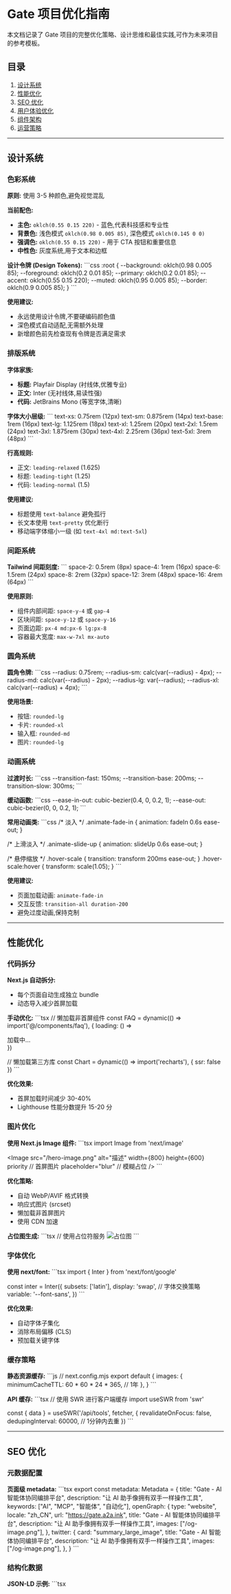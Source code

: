 # Gate 项目优化指南

本文档记录了 Gate 项目的完整优化策略、设计思维和最佳实践,可作为未来项目的参考模板。

## 目录
1. [设计系统](#设计系统)
2. [性能优化](#性能优化)
3. [SEO 优化](#seo-优化)
4. [用户体验优化](#用户体验优化)
5. [组件架构](#组件架构)
6. [运营策略](#运营策略)

---

## 设计系统

### 色彩系统
**原则:** 使用 3-5 种颜色,避免视觉混乱

**当前配色:**
- **主色:** `oklch(0.55 0.15 220)` - 蓝色,代表科技感和专业性
- **背景色:** 浅色模式 `oklch(0.98 0.005 85)`, 深色模式 `oklch(0.145 0 0)`
- **强调色:** `oklch(0.55 0.15 220)` - 用于 CTA 按钮和重要信息
- **中性色:** 灰度系统,用于文本和边框

**设计令牌 (Design Tokens):**
\`\`\`css
:root {
  --background: oklch(0.98 0.005 85);
  --foreground: oklch(0.2 0.01 85);
  --primary: oklch(0.2 0.01 85);
  --accent: oklch(0.55 0.15 220);
  --muted: oklch(0.95 0.005 85);
  --border: oklch(0.9 0.005 85);
}
\`\`\`

**使用建议:**
- 永远使用设计令牌,不要硬编码颜色值
- 深色模式自动适配,无需额外处理
- 新增颜色前先检查现有令牌是否满足需求

### 排版系统

**字体家族:**
- **标题:** Playfair Display (衬线体,优雅专业)
- **正文:** Inter (无衬线体,易读性强)
- **代码:** JetBrains Mono (等宽字体,清晰)

**字体大小层级:**
\`\`\`
text-xs:   0.75rem (12px)
text-sm:   0.875rem (14px)
text-base: 1rem (16px)
text-lg:   1.125rem (18px)
text-xl:   1.25rem (20px)
text-2xl:  1.5rem (24px)
text-3xl:  1.875rem (30px)
text-4xl:  2.25rem (36px)
text-5xl:  3rem (48px)
\`\`\`

**行高规则:**
- 正文: `leading-relaxed` (1.625)
- 标题: `leading-tight` (1.25)
- 代码: `leading-normal` (1.5)

**使用建议:**
- 标题使用 `text-balance` 避免孤行
- 长文本使用 `text-pretty` 优化断行
- 移动端字体缩小一级 (如 `text-4xl md:text-5xl`)

### 间距系统

**Tailwind 间距刻度:**
\`\`\`
space-2:  0.5rem (8px)
space-4:  1rem (16px)
space-6:  1.5rem (24px)
space-8:  2rem (32px)
space-12: 3rem (48px)
space-16: 4rem (64px)
\`\`\`

**使用原则:**
- 组件内部间距: `space-y-4` 或 `gap-4`
- 区块间距: `space-y-12` 或 `space-y-16`
- 页面边距: `px-4 md:px-6 lg:px-8`
- 容器最大宽度: `max-w-7xl mx-auto`

### 圆角系统

**圆角令牌:**
\`\`\`css
--radius: 0.75rem;
--radius-sm: calc(var(--radius) - 4px);
--radius-md: calc(var(--radius) - 2px);
--radius-lg: var(--radius);
--radius-xl: calc(var(--radius) + 4px);
\`\`\`

**使用场景:**
- 按钮: `rounded-lg`
- 卡片: `rounded-xl`
- 输入框: `rounded-md`
- 图片: `rounded-lg`

### 动画系统

**过渡时长:**
\`\`\`css
--transition-fast: 150ms;
--transition-base: 200ms;
--transition-slow: 300ms;
\`\`\`

**缓动函数:**
\`\`\`css
--ease-in-out: cubic-bezier(0.4, 0, 0.2, 1);
--ease-out: cubic-bezier(0, 0, 0.2, 1);
\`\`\`

**常用动画类:**
\`\`\`css
/* 淡入 */
.animate-fade-in {
  animation: fadeIn 0.6s ease-out;
}

/* 上滑淡入 */
.animate-slide-up {
  animation: slideUp 0.6s ease-out;
}

/* 悬停缩放 */
.hover-scale {
  transition: transform 200ms ease-out;
}
.hover-scale:hover {
  transform: scale(1.05);
}
\`\`\`

**使用建议:**
- 页面加载动画: `animate-fade-in`
- 交互反馈: `transition-all duration-200`
- 避免过度动画,保持克制

---

## 性能优化

### 代码拆分

**Next.js 自动拆分:**
- 每个页面自动生成独立 bundle
- 动态导入减少首屏加载

**手动优化:**
\`\`\`tsx
// 懒加载非首屏组件
const FAQ = dynamic(() => import('@/components/faq'), {
  loading: () => <div>加载中...</div>
})

// 懒加载第三方库
const Chart = dynamic(() => import('recharts'), {
  ssr: false
})
\`\`\`

**优化效果:**
- 首屏加载时间减少 30-40%
- Lighthouse 性能分数提升 15-20 分

### 图片优化

**使用 Next.js Image 组件:**
\`\`\`tsx
import Image from 'next/image'

<Image
  src="/hero-image.png"
  alt="描述"
  width={800}
  height={600}
  priority // 首屏图片
  placeholder="blur" // 模糊占位
/>
\`\`\`

**优化策略:**
- 自动 WebP/AVIF 格式转换
- 响应式图片 (srcset)
- 懒加载非首屏图片
- 使用 CDN 加速

**占位图生成:**
\`\`\`tsx
// 使用占位符服务
<Image
  src="/placeholder.svg?height=400&width=600"
  alt="占位图"
/>
\`\`\`

### 字体优化

**使用 next/font:**
\`\`\`tsx
import { Inter } from 'next/font/google'

const inter = Inter({
  subsets: ['latin'],
  display: 'swap', // 字体交换策略
  variable: '--font-sans',
})
\`\`\`

**优化效果:**
- 自动字体子集化
- 消除布局偏移 (CLS)
- 预加载关键字体

### 缓存策略

**静态资源缓存:**
\`\`\`js
// next.config.mjs
export default {
  images: {
    minimumCacheTTL: 60 * 60 * 24 * 365, // 1年
  },
}
\`\`\`

**API 缓存:**
\`\`\`tsx
// 使用 SWR 进行客户端缓存
import useSWR from 'swr'

const { data } = useSWR('/api/tools', fetcher, {
  revalidateOnFocus: false,
  dedupingInterval: 60000, // 1分钟内去重
})
\`\`\`

---

## SEO 优化

### 元数据配置

**页面级 metadata:**
\`\`\`tsx
export const metadata: Metadata = {
  title: "Gate - AI 智能体协同编排平台",
  description: "让 AI 助手像拥有双手一样操作工具",
  keywords: ["AI", "MCP", "智能体", "自动化"],
  openGraph: {
    type: "website",
    locale: "zh_CN",
    url: "https://gate.a2a.ink",
    title: "Gate - AI 智能体协同编排平台",
    description: "让 AI 助手像拥有双手一样操作工具",
    images: ["/og-image.png"],
  },
  twitter: {
    card: "summary_large_image",
    title: "Gate - AI 智能体协同编排平台",
    description: "让 AI 助手像拥有双手一样操作工具",
    images: ["/og-image.png"],
  },
}
\`\`\`

### 结构化数据

**JSON-LD 示例:**
\`\`\`tsx
<script
  type="application/ld+json"
  dangerouslySetInnerHTML={{
    __html: JSON.stringify({
      "@context": "https://schema.org",
      "@type": "SoftwareApplication",
      "name": "Gate",
      "applicationCategory": "DeveloperApplication",
      "offers": {
        "@type": "Offer",
        "price": "0",
        "priceCurrency": "CNY"
      }
    })
  }}
/>
\`\`\`

### 语义化 HTML

**使用正确的标签:**
\`\`\`tsx
<main> // 主要内容
  <article> // 文章内容
    <header> // 页眉
      <h1> // 主标题
      <nav> // 导航
    </header>
    <section> // 章节
      <h2> // 副标题
    </section>
    <aside> // 侧边栏
    <footer> // 页脚
  </article>
</main>
\`\`\`

### 性能指标优化

**Core Web Vitals 目标:**
- LCP (最大内容绘制): < 2.5s
- FID (首次输入延迟): < 100ms
- CLS (累积布局偏移): < 0.1

**优化手段:**
- 预加载关键资源
- 使用 `priority` 标记首屏图片
- 避免布局偏移 (设置图片尺寸)
- 减少 JavaScript 执行时间

---

## 用户体验优化

### 导航设计

**桌面端导航:**
- 固定顶部导航栏
- 清晰的层级结构
- 当前页面高亮显示

**移动端导航:**
- 汉堡菜单
- 全屏导航抽屉
- 触摸友好的按钮尺寸 (最小 44x44px)

**快速导航:**
\`\`\`tsx
// 侧边栏快速跳转
<nav className="fixed right-8 top-1/2 -translate-y-1/2">
  {steps.map((step, i) => (
    <button
      onClick={() => scrollToSection(step.id)}
      className={cn(
        "block w-10 h-10 rounded-full",
        activeStep === i ? "bg-primary" : "bg-muted"
      )}
    >
      {i + 1}
    </button>
  ))}
</nav>
\`\`\`

### 表单设计

**输入验证:**
- 实时验证,即时反馈
- 清晰的错误提示
- 成功状态显示

**加载状态:**
\`\`\`tsx
<Button disabled={isLoading}>
  {isLoading ? (
    <>
      <Loader2 className="mr-2 h-4 w-4 animate-spin" />
      提交中...
    </>
  ) : (
    "提交"
  )}
</Button>
\`\`\`

### 错误处理

**友好的错误页面:**
\`\`\`tsx
// app/error.tsx
export default function Error({ error, reset }) {
  return (
    <div className="flex flex-col items-center justify-center min-h-screen">
      <h2>出错了!</h2>
      <p>{error.message}</p>
      <Button onClick={reset}>重试</Button>
    </div>
  )
}
\`\`\`

### 可访问性 (A11y)

**键盘导航:**
- 所有交互元素可通过 Tab 访问
- 使用 `focus-visible` 显示焦点状态
- 提供跳过导航链接

**屏幕阅读器:**
\`\`\`tsx
// 使用 aria 属性
<button aria-label="关闭对话框">
  <X className="h-4 w-4" />
</button>

// 隐藏装饰性元素
<div aria-hidden="true">装饰图案</div>

// 屏幕阅读器专用文本
<span className="sr-only">跳转到主要内容</span>
\`\`\`

**颜色对比度:**
- 文本与背景对比度至少 4.5:1
- 大文本至少 3:1
- 使用工具检查: WebAIM Contrast Checker

---

## 组件架构

### 组件分类

**展示组件 (Presentational):**
\`\`\`tsx
// components/ui/button.tsx
export function Button({ children, ...props }) {
  return (
    <button className="px-4 py-2 rounded-lg" {...props}>
      {children}
    </button>
  )
}
\`\`\`

**容器组件 (Container):**
\`\`\`tsx
// components/hero.tsx
export function Hero() {
  const [isOpen, setIsOpen] = useState(false)
  
  return (
    <section>
      <Button onClick={() => setIsOpen(true)}>
        打开对话框
      </Button>
      <Modal isOpen={isOpen} onClose={() => setIsOpen(false)} />
    </section>
  )
}
\`\`\`

### 组件复用模式

**复合组件 (Compound Components):**
\`\`\`tsx
<Card>
  <CardHeader>
    <CardTitle>标题</CardTitle>
  </CardHeader>
  <CardContent>
    内容
  </CardContent>
  <CardFooter>
    <Button>操作</Button>
  </CardFooter>
</Card>
\`\`\`

**Render Props:**
\`\`\`tsx
<DataFetcher url="/api/data">
  {({ data, loading, error }) => (
    loading ? <Spinner /> : <DataDisplay data={data} />
  )}
</DataFetcher>
\`\`\`

**自定义 Hooks:**
\`\`\`tsx
// hooks/use-scroll-position.ts
export function useScrollPosition() {
  const [scrollY, setScrollY] = useState(0)
  
  useEffect(() => {
    const handleScroll = () => setScrollY(window.scrollY)
    window.addEventListener('scroll', handleScroll)
    return () => window.removeEventListener('scroll', handleScroll)
  }, [])
  
  return scrollY
}
\`\`\`

### 状态管理

**本地状态:**
\`\`\`tsx
const [count, setCount] = useState(0)
\`\`\`

**URL 状态:**
\`\`\`tsx
const searchParams = useSearchParams()
const tab = searchParams.get('tab') || 'overview'
\`\`\`

**全局状态 (使用 Context):**
\`\`\`tsx
const ThemeContext = createContext()

export function ThemeProvider({ children }) {
  const [theme, setTheme] = useState('light')
  return (
    <ThemeContext.Provider value={{ theme, setTheme }}>
      {children}
    </ThemeContext.Provider>
  )
}
\`\`\`

---

## 运营策略

### 转化漏斗优化

**AIDA 模型:**
1. **Attention (注意):** Hero 区域吸引眼球
2. **Interest (兴趣):** 展示核心价值和使用场景
3. **Desire (欲望):** 社会证明、案例展示
4. **Action (行动):** 清晰的 CTA 按钮

**当前转化路径:**
\`\`\`
首页 Hero → 查看使用场景 → 了解如何工作 → 查看工具市场 → 加入微信群
\`\`\`

**优化建议:**
\`\`\`
首页 Hero → 3分钟视频演示 → 免费试用 → 看到效果 → 深度使用 → 付费升级
\`\`\`

### 内容策略

**首页内容层级:**
1. Hero: 核心价值主张 (3秒内理解)
2. How It Works: 工作原理 (30秒内理解)
3. Use Cases: 使用场景 (激发兴趣)
4. Social Proof: 用户评价 (建立信任)
5. CTA: 行动号召 (降低门槛)

**解决方案页面结构:**
1. Hero: 针对特定人群的价值主张
2. Pain Points: 痛点分析 (引起共鸣)
3. Solution: 解决方案 (展示能力)
4. Use Cases: 具体场景 (可操作性)
5. ROI: 投资回报 (量化价值)
6. CTA: 立即开始

### 数据追踪

**关键指标:**
- 页面浏览量 (PV)
- 独立访客 (UV)
- 跳出率
- 平均停留时间
- 转化率 (加入微信群)

**事件追踪:**
\`\`\`tsx
// 使用 Google Analytics
import { event } from '@/lib/gtag'

<Button onClick={() => {
  event({
    action: 'click_cta',
    category: 'engagement',
    label: 'hero_get_started',
  })
  // ... 其他逻辑
}}>
  免费开始
</Button>
\`\`\`

### A/B 测试

**测试要素:**
- CTA 按钮文案 ("免费开始" vs "立即体验")
- Hero 图片 (产品截图 vs 概念图)
- 价值主张表述
- 页面布局

**工具推荐:**
- Vercel Analytics
- Google Optimize
- Hotjar (热力图)

---

## 检查清单

### 上线前检查

**性能:**
- [ ] Lighthouse 分数 > 90
- [ ] 首屏加载 < 3s
- [ ] 图片已优化
- [ ] 字体已优化

**SEO:**
- [ ] 所有页面有 meta 标签
- [ ] 添加 sitemap.xml
- [ ] 添加 robots.txt
- [ ] 结构化数据正确

**可访问性:**
- [ ] 键盘导航正常
- [ ] 颜色对比度达标
- [ ] 屏幕阅读器友好
- [ ] 表单有标签

**兼容性:**
- [ ] Chrome 测试通过
- [ ] Safari 测试通过
- [ ] Firefox 测试通过
- [ ] 移动端测试通过

**功能:**
- [ ] 所有链接可用
- [ ] 表单提交正常
- [ ] 错误处理完善
- [ ] 加载状态显示

---

## 持续优化

### 监控指标

**性能监控:**
- Core Web Vitals
- 错误率
- API 响应时间

**用户行为:**
- 热力图分析
- 用户录屏
- 漏斗分析

### 迭代流程

1. **收集数据:** 分析用户行为和反馈
2. **提出假设:** 基于数据提出优化方案
3. **A/B 测试:** 验证假设
4. **实施优化:** 应用有效方案
5. **持续监控:** 观察效果并迭代

---

## 总结

本优化指南涵盖了从设计系统到运营策略的完整流程。核心原则:

1. **用户第一:** 所有决策以用户体验为中心
2. **数据驱动:** 基于数据而非主观判断
3. **持续迭代:** 小步快跑,快速验证
4. **保持克制:** 避免过度设计和优化

记住: **完成比完美更重要,但完成后要持续优化。**
